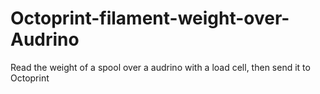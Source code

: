 # Octoprint-filament-weight-over-Audrino
Read the weight of a spool over a audrino with a load cell, then send it to Octoprint
